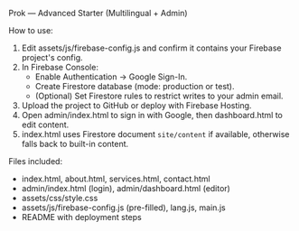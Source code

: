 Prok — Advanced Starter (Multilingual + Admin)

How to use:
1. Edit assets/js/firebase-config.js and confirm it contains your Firebase project's config.
2. In Firebase Console:
   - Enable Authentication → Google Sign-In.
   - Create Firestore database (mode: production or test).
   - (Optional) Set Firestore rules to restrict writes to your admin email.
3. Upload the project to GitHub or deploy with Firebase Hosting.
4. Open admin/index.html to sign in with Google, then dashboard.html to edit content.
5. index.html uses Firestore document `site/content` if available, otherwise falls back to built-in content.

Files included:
- index.html, about.html, services.html, contact.html
- admin/index.html (login), admin/dashboard.html (editor)
- assets/css/style.css
- assets/js/firebase-config.js (pre-filled), lang.js, main.js
- README with deployment steps
